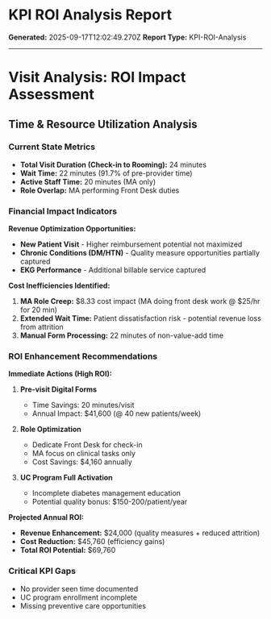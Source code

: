 # KPI ROI Analysis Report

**Generated:** 2025-09-17T12:02:49.270Z
**Report Type:** KPI-ROI-Analysis

---

# Visit Analysis: ROI Impact Assessment

## Time & Resource Utilization Analysis

### Current State Metrics
- **Total Visit Duration (Check-in to Rooming):** 24 minutes
- **Wait Time:** 22 minutes (91.7% of pre-provider time)
- **Active Staff Time:** 20 minutes (MA only)
- **Role Overlap:** MA performing Front Desk duties

### Financial Impact Indicators

**Revenue Optimization Opportunities:**
- **New Patient Visit** - Higher reimbursement potential not maximized
- **Chronic Conditions (DM/HTN)** - Quality measure opportunities partially captured
- **EKG Performance** - Additional billable service captured

**Cost Inefficiencies Identified:**
1. **MA Role Creep:** $8.33 cost impact (MA doing front desk work @ $25/hr for 20 min)
2. **Extended Wait Time:** Patient dissatisfaction risk - potential revenue loss from attrition
3. **Manual Form Processing:** 22 minutes of non-value-add time

### ROI Enhancement Recommendations

**Immediate Actions (High ROI):**
1. **Pre-visit Digital Forms** 
   - Time Savings: 20 minutes/visit
   - Annual Impact: $41,600 (@ 40 new patients/week)

2. **Role Optimization**
   - Dedicate Front Desk for check-in
   - MA focus on clinical tasks only
   - Cost Savings: $4,160 annually

3. **UC Program Full Activation**
   - Incomplete diabetes management education
   - Potential quality bonus: $150-200/patient/year

**Projected Annual ROI:**
- **Revenue Enhancement:** $24,000 (quality measures + reduced attrition)
- **Cost Reduction:** $45,760 (efficiency gains)
- **Total ROI Potential:** $69,760

### Critical KPI Gaps
- No provider seen time documented
- UC program enrollment incomplete
- Missing preventive care opportunities
